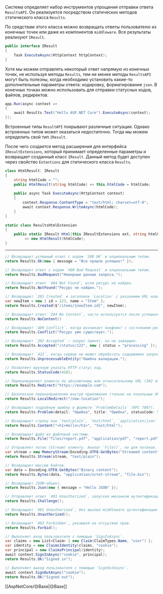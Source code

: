 Система определяет набор инструментов упрощения отправки ответа `ResultsAPI`. 
Он реализуется посредством статических методов статического класса `Results`.

По средствам этого класса можно возвращать ответы пользователю из конечных
точек или даже из компонентов `middleware`. Все результаты реализуют `IResult`.

```c#
public interface IResult
{
	Task ExecuteAsync(HttpContext httpContext);
}
```

Хотя мы можем отправлять некоторый ответ напрямую из конечных точек, не используя методы `Results`, тем не менее методы `ResultsAPI` могут быть полезны, когда необходимо установить какие-то дополнительные параметры ответа: кодировку, форматирование `json`. В конечных точках можно использовать для отправки статусных кодов, файлов, редиректов.

```c#
app.Run(async context =>
{
    await Results.Text("Hello ASP.NET Core").ExecuteAsync(context);
});
```

Встроенные типы `ResultAPI` покрывают различные ситуации. Однако встроенных
типов может оказаться недостаточно. Тогда мы можем определить свой тип `IResult`.

После чего создается метод расширения для интерфейса `IResultExtensions`, который принимает определенные параметры и возвращает созданный класс `IResult`. Данный метод будет доступен через свойство `Extentions` для статического класса `Results`.

```c#
class HtmlResult: IResult
{
    string htmlCode = "";
    public HtmlResult(string htmlCode) => this.htmlCode = htmlCode;
 
    public async Task ExecuteAsync(HttpContext context)
    {
        context.Response.ContentType = "text/html; charset=utf-8";
        await context.Response.WriteAsync(htmlCode);
    }
}
 
static class ResultsHtmlExtension
{
    public static IResult Html(this IResultExtensions ext, string htmlCode)
	     => new HtmlResult(htmlCode);
}
```

---

```c#
// Возвращает успешный ответ с кодом `200 OK` и опциональным телом.
return Results.Ok(new { message = "Все прошло успешно!" });
```

```C#
// Возвращает ответ с кодом `400 Bad Request` и опциональным телом.
return Results.BadRequest("Неверные данные запроса.");
```

```C#
// Возвращает ответ `404 Not Found`, если ресурс не найден.
return Results.NotFound("Ресурс не найден.");
```

```C#
// Возвращает `201 Created` и заголовок `Location` с указанием URL нового ресурса.
var newItem = new { id = 123, name = "Item" };
return Results.Created($"/items/{newItem.id}", newItem);
```

```C#
// Возвращает ответ `204 No Content`, часто используется после успешного удаления.
return Results.NoContent()
```

```C#
// Возвращает `409 Conflict`, когда возникает конфликт с состоянием ресурса.
return Results.Conflict("Ресурс уже существует.");
```

```C#
// Возвращает `202 Accepted` — запрос принят, но не завершен.
return Results.Accepted("/status/123", new { status = "processing" });
```

```C#
// Возвращает `422`, когда сервер не может обработать содержимое запроса.
return Results.UnprocessableEntity("Ошибка валидации.");
```

```C#
// Позволяет вручную указать HTTP-статус код.
return Results.StatusCode(418);
```

```C#
// Перенаправляет клиента по абсолютному или относительному URL (302 по умолчанию).
return Results.Redirect("https://example.com");
```

```C#
// Безопасное перенаправление внутри приложения (только на локальные URL).
return Results.LocalRedirect("/new-location");
```

```C#
// Возвращает подробную ошибку в формате `ProblemDetails` (RFC 7807).
return Results.Problem(detail: "Ошибка", title: "Ошибка", statusCode: 500);
```

```C#
// Возвращает строку как `text/plain`, `text/html`, `application/json` и т.п.
return Results.Content("<h1>Hello</h1>", "text/html");
```

```C#
// Возвращает файл из файловой системы.
return Results.File("files/report.pdf", "application/pdf", "report.pdf");
```

```C#
// Отправляет поток (Stream) клиенту. Аналог `File()`, но для потоков.
var stream = new MemoryStream(Encoding.UTF8.GetBytes("Streamed content"));
return Results.Stream(stream, "text/plain");
```

```C#
// Возвращает массив байтов.
var data = Encoding.UTF8.GetBytes("Binary content");
return Results.Bytes(data, "application/octet-stream", "file.bin");
```

```C#
// Возвращает JSON-объект.
return Results.Json(new { message = "Hello JSON" });
```

```C#
// Отправляет ответ `401 Unauthorized`, запуская механизм аутентификации.
return Results.Challenge();
```

```C#
// Возвращает `401 Unauthorized`, без вызова middleware аутентификации.
return Results.Unauthorized();
```

```C#
// Возвращает `403 Forbidden`, указывая на отсуцтвие прав.
return Results.Forbid();
```

```C#
// Выполняет вход пользователя с помощью `SignInAsync`.
var claims = new List<Claim> { new Claim(ClaimTypes.Name, "user") };
var identity = new ClaimsIdentity(claims, "cookie");
var principal = new ClaimsPrincipal(identity);
await context.SignInAsync("cookie", principal);
return Results.Ok("Signed in");
```

```C#
// Выполняет выход пользователя с помощью `SignOutAsync`. 
await context.SignOutAsync("cookie");
return Results.Ok("Signed out");
```

[[AspNetCore/🟡Base|🟡Base]]
